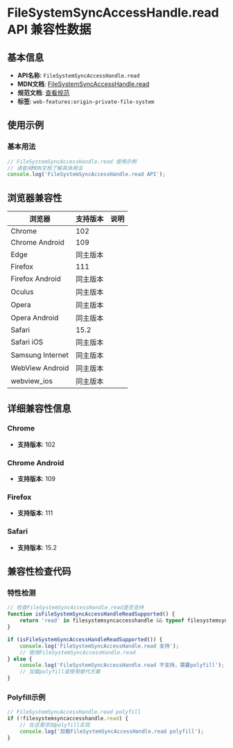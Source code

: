 # FileSystemSyncAccessHandle.read API 兼容性数据

## 基本信息

- **API名称**: `FileSystemSyncAccessHandle.read`
- **MDN文档**: [FileSystemSyncAccessHandle.read](https://developer.mozilla.org/docs/Web/API/FileSystemSyncAccessHandle/read)
- **规范文档**: [查看规范](https://fs.spec.whatwg.org/#api-filesystemsyncaccesshandle-read)
- **标签**: `web-features:origin-private-file-system`

## 使用示例

### 基本用法

```javascript
// FileSystemSyncAccessHandle.read 使用示例
// 请查阅MDN文档了解具体用法
console.log('FileSystemSyncAccessHandle.read API');
```

## 浏览器兼容性

| 浏览器 | 支持版本 | 说明 |
|--------|----------|------|
| Chrome | 102 |  |
| Chrome Android | 109 |  |
| Edge | 同主版本 |  |
| Firefox | 111 |  |
| Firefox Android | 同主版本 |  |
| Oculus | 同主版本 |  |
| Opera | 同主版本 |  |
| Opera Android | 同主版本 |  |
| Safari | 15.2 |  |
| Safari iOS | 同主版本 |  |
| Samsung Internet | 同主版本 |  |
| WebView Android | 同主版本 |  |
| webview_ios | 同主版本 |  |

## 详细兼容性信息

### Chrome

- **支持版本**: 102

### Chrome Android

- **支持版本**: 109

### Firefox

- **支持版本**: 111

### Safari

- **支持版本**: 15.2

## 兼容性检查代码

### 特性检测

```javascript
// 检查FileSystemSyncAccessHandle.read是否支持
function isFileSystemSyncAccessHandleReadSupported() {
    return 'read' in filesystemsyncaccesshandle && typeof filesystemsyncaccesshandle.read === 'function';
}

if (isFileSystemSyncAccessHandleReadSupported()) {
    console.log('FileSystemSyncAccessHandle.read 支持');
    // 使用FileSystemSyncAccessHandle.read
} else {
    console.log('FileSystemSyncAccessHandle.read 不支持，需要polyfill');
    // 加载polyfill或使用替代方案
}
```

### Polyfill示例

```javascript
// FileSystemSyncAccessHandle.read polyfill
if (!filesystemsyncaccesshandle.read) {
    // 在这里添加polyfill实现
    console.log('加载FileSystemSyncAccessHandle.read polyfill');
}
```

